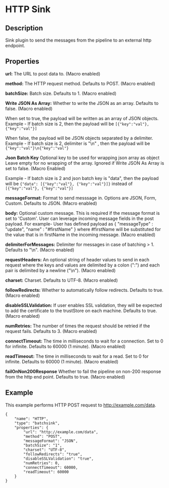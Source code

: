 # HTTP Sink


Description
-----------
Sink plugin to send the messages from the pipeline to an external http endpoint.

Properties
----------

**url:** The URL to post data to. (Macro enabled)

**method:** The HTTP request method. Defaults to POST. (Macro enabled)

**batchSize:** Batch size. Defaults to 1. (Macro enabled)

**Write JSON As Array:** Whether to write the JSON as an array. Defaults to false. (Macro enabled)

When set to true, the payload will be written as an array of JSON objects.
Example - If batch size is 2, then the payload will be `[{"key":"val"}, {"key":"val"}]`

When false, the payload will be JSON objects separated by a delimiter.
Example - If batch size is 2, delimiter is "\n" , then the payload will be `{"key":"val"}\n{"key":"val"}`

**Json Batch Key** Optional key to be used for wrapping json array as object
Leave empty for no wrapping of the array. Ignored if Write JSON As Array is set to false. (Macro Enabled)

Example - If batch size is 2 and json batch key is "data", then the payload will be
`{"data": [{"key":"val"}, {"key":"val"}]}` instead of `[{"key":"val"}, {"key":"val"}]`

**messageFormat:** Format to send messsage in. Options are JSON, Form, Custom. Defaults to JSON. (Macro enabled)

**body:** Optional custom message. This is required if the message format is set to 'Custom'.
          User can leverage incoming message fields in the post payload.
          For example-
          User has defined payload as \{ "messageType" : "update", "name" : "#firstName" \}
          where #firstName will be substituted for the value that is in firstName in the incoming message. (Macro enabled)

**delimiterForMessages:** Delimiter for messages in case of batching > 1. Defaults to "\n". (Macro enabled)

**requestHeaders:** An optional string of header values to send in each request where the keys and values are
delimited by a colon (":") and each pair is delimited by a newline ("\n"). (Macro enabled)

**charset:** Charset. Defaults to UTF-8. (Macro enabled)

**followRedirects:** Whether to automatically follow redirects. Defaults to true. (Macro enabled)

**disableSSLValidation:**  If user enables SSL validation, they will be expected to add the certificate to the trustStore on each machine. Defaults to true. (Macro enabled)

**numRetries:** The number of times the request should be retried if the request fails. Defaults to 3. (Macro enabled)

**connectTimeout:** The time in milliseconds to wait for a connection. Set to 0 for infinite. Defaults to 60000 (1 minute). (Macro enabled)

**readTimeout:** The time in milliseconds to wait for a read. Set to 0 for infinite. Defaults to 60000 (1 minute). (Macro enabled)

**failOnNon200Response** Whether to fail the pipeline on non-200 response from the http end point. Defaults to true. (Macro enabled)

Example
-------
This example performs HTTP POST request to http://example.com/data.

    {
        "name": "HTTP",
        "type": "batchsink",
        "properties": {
            "url": "http://example.com/data",
            "method": "POST",
            "messageFormat": "JSON",
            "batchSize": "1",
            "charset": "UTF-8",
            "followRedirects": "true",
            "disableSSLValidation": "true",
            "numRetries": 0,
            "connectTimeout": 60000,
            "readTimeout": 60000
        }
    }
